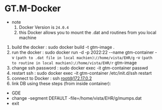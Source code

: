 # GT.M-Docker
- note 
  1. Docker Version is `24.0.4`
    2. this Docker allows you to mount the .dat and routines from you local machine 
1. build the docker : sudo docker build -t gtm-image .
2. run the docker : sudo docker run -d -p 2022:22 --name gtm-container -v `(path to .dat file in local machien)`:`//home/vista/EHR/g` -v `(path to routine in local machien)`:`//home/vista/EHR/r` gtm-image
3. change ssh password : sudo docker exec -it gtm-container passwd
4. restart ssh : sudo docker exec -it gtm-container /etc/init.d/ssh restart
5. connect to Docker :  ssh root@172.17.0.2
6. link DB using these steps (from inside container):
- GDE
- change -segment DEFAULT -file=/home/vista/EHR/g/mumps.dat
- exit